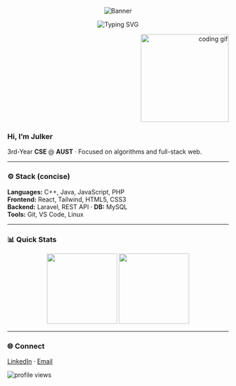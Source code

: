<!-- Banner -->
<p align="center">
  <img src="https://capsule-render.vercel.app/api?type=waving&color=0:0D1117,100:1F2937&height=180&text=Julker%20Nayeen%20Karim&fontColor=9CA3AF&fontAlignY=35&desc=CSE%20Undergrad%20•%20Competitive%20Programmer%20•%20Full-Stack%20Dev&descAlignY=60&descAlign=50" alt="Banner"/>
</p>

<!-- Subtle typing line -->
<p align="center">
  <img src="https://readme-typing-svg.demolab.com?font=Inter&weight=500&size=16&duration=3000&pause=1200&color=9CA3AF&center=true&vCenter=true&width=520&lines=Building+clean%2C+scalable+web+apps;Loving+algorithms+and+problem+solving;Always+learning+%26+shipping" alt="Typing SVG" />
</p>

<!-- Minimal intro + gif -->
<p align="right">
  <img src="https://media.giphy.com/media/qgQUggAC3Pfv687qPC/giphy.gif" width="200" alt="coding gif"/>
</p>

### Hi, I’m **Julker**  
3rd-Year **CSE** @ **AUST** · Focused on algorithms and full-stack web.

---

### ⚙️ Stack (concise)
**Languages:** C++, Java, JavaScript, PHP  
**Frontend:** React, Tailwind, HTML5, CSS3  
**Backend:** Laravel, REST API · **DB:** MySQL  
**Tools:** Git, VS Code, Linux

---

### 📊 Quick Stats
<p align="center">
  <img src="https://github-readme-stats.vercel.app/api?username=jnkarim&show_icons=true&theme=github_dark&hide_border=true&rank_icon=github&custom_title=GitHub%20Stats" height="160" />
  <img src="https://github-readme-stats.vercel.app/api/top-langs/?username=jnkarim&layout=compact&theme=github_dark&hide_border=true" height="160" />
</p>

---

### 🌐 Connect
[LinkedIn](https://www.linkedin.com/in/jnkarim) · [Email](mailto:julkernkarim@gmail.com)

<p align="left">
  <img src="https://komarev.com/ghpvc/?username=jnkarim&label=Profile%20Views&color=2D333B" alt="profile views"/>
</p>
